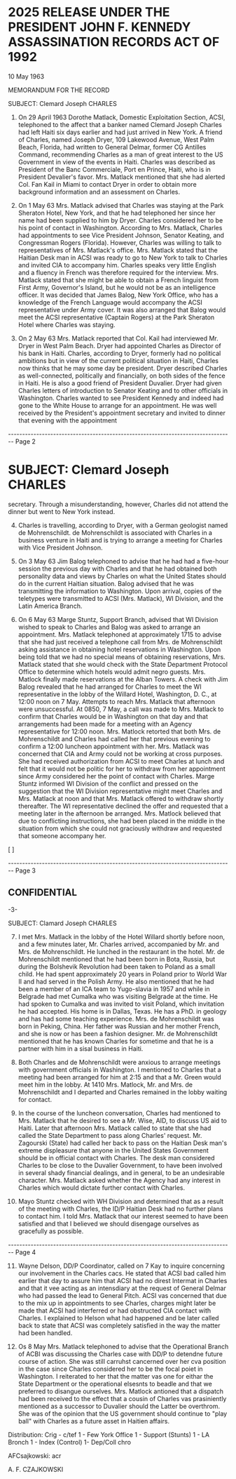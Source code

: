 # 2025 RELEASE UNDER THE PRESIDENT JOHN F. KENNEDY ASSASSINATION RECORDS ACT OF 1992

10 May 1963

MEMORANDUM FOR THE RECORD

SUBJECT: Clemard Joseph CHARLES

1. On 29 April 1963 Dorothe Matlack, Domestic Exploitation Section, ACSI, telephoned to the affect that a banker named Clemard Joseph Charles had left Haiti six days earlier and had just arrived in New York. A friend of Charles, named Joseph Dryer, 109 Lakewood Avenue, West Palm Beach, Florida, had written to General Delmar, former CG Antilles Command, recommending Charles as a man of great interest to the US Government in view of the events in Haiti. Charles was described as President of the Banc Commerciale, Port en Prince, Haiti, who is in President Devalier's favor. Mrs. Matlack mentioned that she had alerted Col. Fan Kail in Miami to contact Dryer in order to obtain more background information and an assessment on Charles.

2. On 1 May 63 Mrs. Matlack advised that Charles was staying at the Park Sheraton Hotel, New York, and that he had telephoned her since her name had been supplied to him by Dryer. Charles considered her to be his point of contact in Washington. According to Mrs. Matlack, Charles had appointments to see Vice President Johnson, Senator Keating, and Congressman Rogers (Florida). However, Charles was willing to talk to representatives of Mrs. Matlack's office. Mrs. Matlack stated that the Haitian Desk man in ACSI was ready to go to New York to talk to Charles and invited CIA to accompany him. Charles speaks very little English and a fluency in French was therefore required for the interview. Mrs. Matlack stated that she might be able to obtain a French linguist from First Army, Governor's Island, but he would not be as an intelligence officer. It was decided that James Balog, New York Office, who has a knowledge of the French Language would accompany the ACSI representative under Army cover. It was also arranged that Balog would meet the ACSI representative (Captain Rogers) at the Park Sheraton Hotel where Charles was staying.

3. On 2 May 63 Mrs. Matlack reported that Col. Kail had interviewed Mr. Dryer in West Palm Beach. Dryer had appointed Charles as Director of his bank in Haiti. Charles, according to Dryer, formerly had no political ambitions but in view of the current political situation in Haiti, Charles now thinks that he may some day be president. Dryer described Charles as well-connected, politically and financially, on both sides of the fence in Haiti. He is also a good friend of President Duvalier. Dryer had given Charles letters of introduction to Senator Keating and to other officials in Washington. Charles wanted to see President Kennedy and indeed had gone to the White House to arrange for an appointment. He was well received by the President's appointment secretary and invited to dinner that evening with the appointment


-------------------------------------------------------------------------------- Page 2

# SUBJECT: Clemard Joseph CHARLES

secretary. Through a misunderstanding, however, Charles did not attend the dinner but went to New York instead.

4. Charles is travelling, according to Dryer, with a German geologist named de Mohrenschildt. de Mohrenschildt is associated with Charles in a business venture in Haiti and is trying to arrange a meeting for Charles with Vice President Johnson.

5. On 3 May 63 Jim Balog telephoned to advise that he had had a five-hour session the previous day with Charles and that he had obtained both personality data and views by Charles on what the United States should do in the current Haitian situation. Balog advised that he was transmitting the information to Washington. Upon arrival, copies of the teletypes were transmitted to ACSI (Mrs. Matlack), WI Division, and the Latin America Branch.

6. On 6 May 63 Marge Stuntz, Support Branch, advised that WI Division wished to speak to Charles and Balog was asked to arrange an appointment. Mrs. Matlack telephoned at approximately 1715 to advise that she had just received a telephone call from Mrs. de Mohrenschildt asking assistance in obtaining hotel reservations in Washington. Upon being told that we had no special means of obtaining reservations, Mrs. Matlack stated that she would check with the State Department Protocol Office to determine which hotels would admit negro guests. Mrs. Matlock finally made reservations at the Alban Towers. A check with Jim Balog revealed that he had arranged for Charles to meet the WI representative in the lobby of the Willard Hotel, Washington, D. C., at 12:00 noon on 7 May. Attempts to reach Mrs. Matlack that afternoon were unsuccessful. At 0850, 7 May, a call was made to Mrs. Matlack to confirm that Charles would be in Washington on that day and that arrangements had been made for a meeting with an Agency representative for 12:00 noon. Mrs. Matlock retorted that both Mrs. de Mohrenschildt and Charles had called her that previous evening to confirm a 12:00 luncheon appointment with her. Mrs. Matlack was concerned that CIA and Army could not be working at cross purposes. She had received authorization from ACSI to meet Charles at lunch and felt that it would not be politic for her to withdraw from her appointment since Army considered her the point of contact with Charles. Marge Stuntz informed WI Division of the conflict and pressed on the suggestion that the WI Division representative might meet Charles and Mrs. Matlack at noon and that Mrs. Matlack offered to withdraw shortly thereafter. The WI representative declined the offer and requested that a meeting later in the afternoon be arranged. Mrs. Matlock believed that due to conflicting instructions, she had been placed in the middle in the situation from which she could not graciously withdraw and requested that someone accompany her.

[
]


-------------------------------------------------------------------------------- Page 3

## CONFIDENTIAL

-3-

SUBJECT: Clamard Joseph CHARLES

7. I met Mrs. Matlack in the lobby of the Hotel Willard shortly before noon, and a few minutes later, Mr. Charles arrived, accompanied by Mr. and Mrs. de Mohrenschildt. He lunched in the restaurant in the hotel. Mr. de Mohrenschildt mentioned that he had been born in Bota, Russia, but during the Bolshevik Revolution had been taken to Poland as a small child. He had spent approximately 20 years in Poland prior to World War II and had served in the Polish Army. He also mentioned that he had been a member of an ICA team to Yugo-slavia in 1957 and while in Belgrade had met Cumalka who was visiting Belgrade at the time. He had spoken to Cumalka and was invited to visit Poland, which invitation he had accepted. His home is in Dallas, Texas. He has a PhD. in geology and has had some teaching experience. Mrs. de Mohrenschildt was born in Peking, China. Her father was Russian and her mother French, and she is now or has been a fashion designer. Mr. de Mohrenschildt mentioned that he has known Charles for sometime and that he is a partner with him in a sisal business in Haiti.

8. Both Charles and de Mohrenschildt were anxious to arrange meetings with government officials in Washington. I mentioned to Charles that a meeting had been arranged for him at 2:15 and that a Mr. Green would meet him in the lobby. At 1410 Mrs. Matlock, Mr. and Mrs. de Mohrenschildt and I departed and Charles remained in the lobby waiting for contact.

9. In the course of the luncheon conversation, Charles had mentioned to Mrs. Matlack that he desired to see a Mr. Wise, AID, to discuss US aid to Haiti. Later that afternoon Mrs. Matlack called to state that she had called the State Department to pass along Charles' request. Mr. Zagourski (State) had called her back to pass on the Haitian Desk man's extreme displeasure that anyone in the United States Government should be in official contact with Charles. The desk man considered Charles to be close to the Duvalier Government, to have been involved in several shady financial dealings, and in general, to be an undesirable character. Mrs. Matlack asked whether the Agency had any interest in Charles which would dictate further contact with Charles.

10. Mayo Stuntz checked with WH Division and determined that as a result of the meeting with Charles, the ID/P Haitian Desk had no further plans to contact him. I told Mrs. Matlack that our interest seemed to have been satisfied and that I believed we should disengage ourselves as gracefully as possible.


-------------------------------------------------------------------------------- Page 4

11. Wayne Delson, DD/P Coordinator, called on 7 Kay to inquire concerning our involvement in the Charles cacs. He stated that ACSI bad called him earlier that day to assure him that ACSI had no direst Intermat in Charles and that it vee acting as an intensdiary at the request of General Delmar who had passed the lead to General Pitch. ACSI vas concerned that due to the mix up in appointments to see Charles, charges might later be made that ACSI had interferred or had obstructed CIA contact with Charles. I explained to Helson what had happened and be later called back to state that ACSI was completely satisfied in the way the matter had been handled.

12. Os 8 May Mrs. Matlack telephoned to advise that the Operational Branch of ACBI was discussing the Charles case with DD/P to detendne future course of action. She was still carruhst cancerned over her cva position in the case since Charles considered her to be the focal poiet in Washington. I reiterated to her that the matter vas one for eithar the State Department or the operational elsesnts to beadle and that we preferred to disangue ourselves. Mrs. Matlock antioned that a dispatch had been received to the effect that a cousin of Charles vas prasiniently mentioned as a successor to Duvalier should the Latter be overthrom. She was of the opinion that the US government should continue to "play ball" with Charles as a future asset in Haitien affairs.

Distribution:
Crig - c/tef
1 - Few York Office
1 - Support (Stunts)
1 - LA Bronch
1 - Index (Control)
1- Dep/Coll chro



AFCsajkowski: acr

A. F. CZAJKOWSKI

